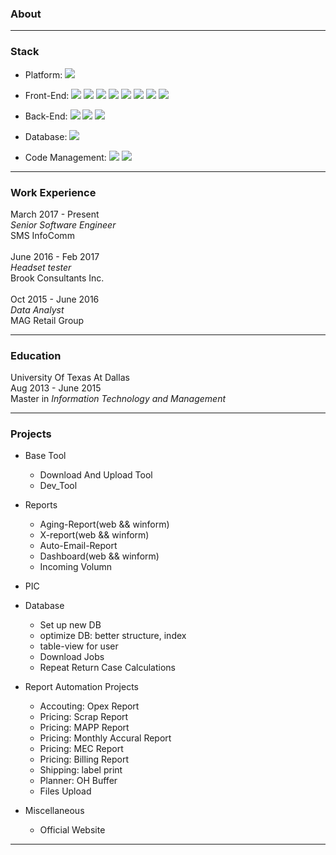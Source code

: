 ### About
 <hr>

### Stack
* Platform: ![](https://img.shields.io/badge/-.Net-512BD4?style=flat-square&logo=.net&logoColor=ffffff)
* Front-End: ![](https://img.shields.io/badge/-Angular-DD0031?style=flat-square&logo=angular&logoColor=ffffff)
    ![](https://img.shields.io/badge/-TypeScript-3178C6?style=flat-square&logo=TypeScript&logoColor=ffffff)
    ![](https://img.shields.io/badge/-JavaScript-F7DF1E?style=flat-square&logo=JavaScript&logoColor=ffffff)
    ![](https://img.shields.io/badge/-HTML-E34F26?style=flat-square&logo=HTML5&logoColor=ffffff)
    ![](https://img.shields.io/badge/-CSS-1572B6?style=flat-square&logo=css3&logoColor=ffffff)
    ![](https://img.shields.io/badge/-PHP-777BB4?style=flat-square&logo=PHP&logoColor=ffffff)
    ![](https://img.shields.io/badge/-jQuery-0769AD?style=flat-square&logo=jQuery&logoColor=ffffff)
    ![](https://img.shields.io/badge/-Bootstrap-7952B3?style=flat-square&logo=Bootstrap&logoColor=ffffff)
* Back-End: ![](https://img.shields.io/badge/-C%23-512BD4?style=flat-square&logo=c-sharp&logoColor=ffffff)
    ![](https://img.shields.io/badge/-Java-007396?style=flat-square&logo=java&logoColor=ffffff) 
    ![](https://img.shields.io/badge/-Python-3776AB?style=flat-square&logo=Python&logoColor=ffffff)

* Database: ![](https://img.shields.io/badge/-SQL-CC2927?style=flat-square&logo=microsoft-sql-server&logoColor=ffffff)
* Code Management: ![](https://img.shields.io/badge/-TFS-6264A7?style=flat-square&logo=microsoft-teams&logoColor=ffffff)
  ![](https://img.shields.io/badge/-Git-F05032?style=flat-square&logo=Git&logoColor=ffffff)

<hr>

### Work Experience 
March 2017 - Present <br>
*Senior Software Engineer*<br>
SMS InfoComm<br>
<br>
June 2016 - Feb 2017<br>
*Headset tester*<br>
Brook Consultants Inc.<br>
<br>
Oct 2015 - June 2016<br>
*Data Analyst*<br>
MAG Retail Group<br>
<hr>

### Education
University Of Texas At Dallas<br>
Aug 2013 - June 2015<br>
Master in *Information Technology and Management*<br>
<hr>

### Projects 
 * Base Tool
   * Download And Upload Tool
   * Dev_Tool

* Reports
  * Aging-Report(web && winform)
  * X-report(web && winform)
  * Auto-Email-Report
  * Dashboard(web && winform)
  * Incoming Volumn

* PIC

* Database
   * Set up new DB
   * optimize DB: better structure, index
   * table-view for user
   * Download Jobs
   * Repeat Return Case Calculations

* Report Automation Projects
  * Accouting: Opex Report
  * Pricing: Scrap Report
  * Pricing: MAPP Report
  * Pricing: Monthly Accural Report
  * Pricing: MEC Report
  * Pricing: Billing Report
  * Shipping: label print
  * Planner: OH Buffer
  * Files Upload

* Miscellaneous
  * Official Website
<hr>
